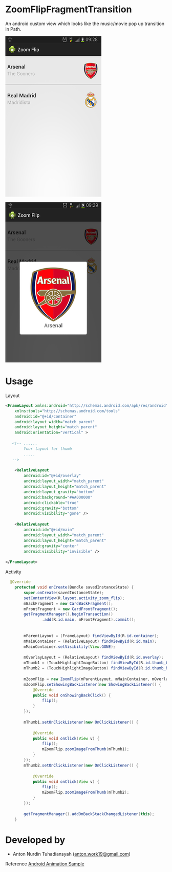 ZoomFlipFragmentTransition
==========================

An android custom view which looks like the music/movie pop up transition in Path.

![Example image](./example.png)

![Example image](./example2.png)

Usage
========================

Layout

```xml
<FrameLayout xmlns:android="http://schemas.android.com/apk/res/android"
    xmlns:tools="http://schemas.android.com/tools"
    android:id="@+id/container"
    android:layout_width="match_parent"
    android:layout_height="match_parent"
    android:orientation="vertical" >

   <!-- ......
        Your layout for thumb
        .....
   -->

    <RelativeLayout
        android:id="@+id/overlay"
        android:layout_width="match_parent"
        android:layout_height="match_parent"
        android:layout_gravity="bottom"
        android:background="#AA000000"
        android:clickable="true"
        android:gravity="bottom"
        android:visibility="gone" />

    <RelativeLayout
        android:id="@+id/main"
        android:layout_width="match_parent"
        android:layout_height="match_parent"
        android:gravity="center"
        android:visibility="invisible" />

</FrameLayout>

```

Activity

```java
  @Override
	protected void onCreate(Bundle savedInstanceState) {
		super.onCreate(savedInstanceState);
		setContentView(R.layout.activity_zoom_flip);
		mBackFragment = new CardBackFragment();
		mFrontFragment = new CardFrontFragment();
		getFragmentManager().beginTransaction()
				.add(R.id.main, mFrontFragment).commit();
		
		
		mParentLayout = (FrameLayout) findViewById(R.id.container);
		mMainContainer = (RelativeLayout) findViewById(R.id.main);
		mMainContainer.setVisibility(View.GONE);

		mOverlayLayout = (RelativeLayout) findViewById(R.id.overlay);
		mThumb1 = (TouchHighlightImageButton) findViewById(R.id.thumb_button);
		mThumb2 = (TouchHighlightImageButton) findViewById(R.id.thumb_button_2);
		
		mZoomFlip = new ZoomFlip(mParentLayout, mMainContainer, mOverlayLayout);
		mZoomFlip.setShowingBackListener(new ShowingBackListener() {
			@Override
			public void onShowingBackClick() {
				flip();
			}
		});

		mThumb1.setOnClickListener(new OnClickListener() {

			@Override
			public void onClick(View v) {
				flip();
				mZoomFlip.zoomImageFromThumb(mThumb1);
			}
		});
		mThumb2.setOnClickListener(new OnClickListener() {
			
			@Override
			public void onClick(View v) {
				flip();
				mZoomFlip.zoomImageFromThumb(mThumb2);
			}
		});

		getFragmentManager().addOnBackStackChangedListener(this);
	}
``` 


Developed by
========================
* Anton Nurdin Tuhadiansyah (anton.work19@gmail.com)


Reference [Android Animation Sample][1]

[1]: http://developer.android.com/training/animation/index.html
